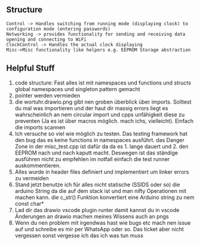 ## Structure 
````
Control -> Handles switching from running mode (displaying clock) to configuration mode (entering passwords)
Networking -> provides functionality for sending and receiving data opening and connecting to WiFi
ClockControl -> Handles the actual clock displaying 
Misc->Misc functionality like helpers e.g. EEPROM Storage abstraction
````
## Helpful Stuff
1. code structure: Fast alles ist mit namespaces und functions und structs global namespaces und singleton pattern gemacht 
1. pointer werden vermieden
1. die wortuhr.drawio.png gibt nen groben überblick über imports. Solltest du mal was importieren und der haut dir massig errors liegt es wahrscheinlich an nem circular import und cpps unfähigkeit diese zu preventen (Ja es ist über macros möglich. mach ichs, vielleicht). Einfach die imports scannen
1. Ich versuche so viel wie möglich zu testen. Das testing framework hat den bug das es keine functions in namespaces ausführt. das Danger Zone in der misc_test.cpp ist dafür da da es 1. lange dauert und 2. den EEPROM nach und nach kaputt macht. Deswegen ist das ständige ausführen nicht zu empfehlen im notfall einfach die test runner auskommentieren. 
1. Alles wurde in header files definiert und implementiert um linker errors zu vermeiden 
1. Stand jetzt benutze ich für alles nicht statische (SSIDS oder so) die arduino String da die auf dem stack ist und man nifty Operationen mit machen kann. die c_str() Funktion konvertiert eine Arduino string zu nem const char*
1. Lad dir das drawio vscode plugin runter damit kannst du in vscode Änderungen an drawio machen meines Wissens auch an pngs
1. Wenn du nen problem mit irgendwas hast wie bugs etc mach nen issue auf und schreibe es mir per WhatsApp oder so. Das ticket aber nicht vergessen sonst vergesse ich das ich was tun muss